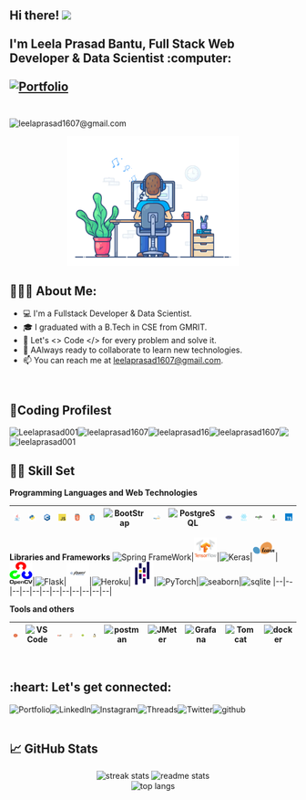 <h2 align="left">
 <abc>
  <br>Hi there! <img src="https://user-images.githubusercontent.com/42378118/110234147-e3259600-7f4e-11eb-95be-0c4047144dea.gif" width="30"><br>
  <br> I'm Leela Prasad Bantu, Full Stack Web Developer & Data Scientist :computer:<br>
  <br>  <a href="https://leelaprasadbantu.vercel.app/" target="_blank"><img alt="Portfolio" src="https://img.shields.io/badge/portfolio-%23ff6347.svg?&style=for-the-badge&logo=About.me&logoColor=white" height="30px"/></a>  <br>
  <br>
 </abc>
</h2> 

<p align="left"> <img src="https://komarev.com/ghpvc/?username=Leelaprasad001&label=Profile%20views&color=0e75b6&style=flat" alt="leelaprasad1607@gmail.com" /> </p>

<div align="center"  width="50">

<img src="https://raw.githubusercontent.com/Leelaprasad001/Leelaprasad001/main/images/dev-working_rounded.gif" href="https://github.com/sLeelaprasad001" alt="CoDiNg RocKs"  width="60%"/><br> 



</div>

<div align = "left">
   <h2 align="left">👨🏻‍💻 About Me:</h2>
   
   - 💻 I'm a Fullstack Developer & Data Scientist.
   - 🎓 I graduated with a B.Tech in CSE from GMRIT.
   - 🧠 Let's <> Code </> for every problem and solve it.
   - 🚀 AAlways ready to collaborate to learn new technologies.
   - 📫 You can reach me at leelaprasad1607@gmail.com.
   <!--- ⚡ Fun fact:  I sometimes dream in code and wake up with solutions to problems I’ve been working on.-->
   <br>
 <h2 align="left">🚀Coding Profilest </></h2>
 <p>
  <a href="https://leetcode.com/LeelaPrasad001/" target="blank"><img align="left" src="https://img.shields.io/badge/-LeetCode-FFA116?style=for-the-badge&logo=LeetCode&logoColor=black" alt="Leelaprasad001"/></a>
  <a href="https://auth.geeksforgeeks.org/user/leelaprasad1607/practice" target="blank"><img align="left" src="https://img.shields.io/badge/GFG-298D46?style=for-the-badge&logo=geeksforgeeks&logoColor=white"  alt="leelaprasad1607"/></a>
  <a href="https://www.codechef.com/users/leelaprasad16" target="blank"><img align="left" src="https://img.shields.io/badge/-CodeChef-5B4638?style=for-the-badge&logo=CodeChef&logoColor=white" alt="leelaprasad16"/></a>
  <a href="https://www.hackerrank.com/leelaprasad1607?hr_r=1" target="blank"><img align="left" src="https://img.shields.io/badge/-Hackerrank-2EC866?style=for-the-badge&logo=HackerRank&logoColor=white"  alt="leelaprasad1607"/></a>
  <a href="https://stackoverflow.com/users/22236755/leela-prasad-bantu" target="blank"><img align="left" src="https://img.shields.io/badge/Stack_Overflow-FE7A16?style=for-the-badge&logo=stack-overflow&logoColor=white"/></a>
   <a href="https://www.kaggle.com/leelaprasad001" target="blank"><img align="left" src="https://img.shields.io/badge/Kaggle-3793EF?style=for-the-badge&logo=Kaggle&logoColor=white" alt="leelaprasad001"/></a>
   
</p>
   
</div>
 <br> <br>
<div align="left">
<h2 align="left"> 🧑‍💻 Skill Set</h2>
 
**Programming Languages and Web Technologies**

<img title="java" alt="Java" width="40px" src="https://raw.githubusercontent.com/devicons/devicon/master/icons/java/java-original.svg" />|<img title="Python" alt="Python" width="40px" src="https://raw.githubusercontent.com/github/explore/master/topics/python/python.png" />|<img title="C++" alt="C++" width="40px" src="https://raw.githubusercontent.com/devicons/devicon/master/icons/cplusplus/cplusplus-original.svg" />|<img alt="JS" title="JavaScript" width="40px" src="https://raw.githubusercontent.com/github/explore/master/topics/javascript/javascript.png"/>|<img alt="HTML" title="HTML" width="40px" src="https://raw.githubusercontent.com/devicons/devicon/master/icons/html5/html5-original-wordmark.svg"/>|<img alt="CSS" title="CSS" width="40px" src="https://raw.githubusercontent.com/devicons/devicon/master/icons/css3/css3-original-wordmark.svg"/>|<img alt="BootStrap" title="Bootstrap" width="40px" src="https://upload.wikimedia.org/wikipedia/commons/thumb/b/b2/Bootstrap_logo.svg/768px-Bootstrap_logo.svg.png"/>|<img alt="SQl" title="SQL" width="40px" src="https://raw.githubusercontent.com/devicons/devicon/master/icons/mysql/mysql-original-wordmark.svg"/>|<img alt="PostgreSQL" title="PostgreSQL" width="40px" src="https://github.com/user-attachments/assets/f05d4501-79a1-44aa-9944-b516e0012a9d"/>|<img alt="php" title="php" width="40px" src="https://raw.githubusercontent.com/devicons/devicon/master/icons/php/php-original.svg"/>|<img alt="react" title="react" width="40px" src="https://raw.githubusercontent.com/devicons/devicon/master/icons/react/react-original-wordmark.svg"/>|<img alt="node" title="node" width="40px" src="https://raw.githubusercontent.com/devicons/devicon/master/icons/nodejs/nodejs-original-wordmark.svg"/>|<img alt="mongodb" title="mongodb" width="40px" src="https://raw.githubusercontent.com/devicons/devicon/master/icons/mongodb/mongodb-original-wordmark.svg"/>|<img alt="typescript" title="typescript" width="40px" src="https://raw.githubusercontent.com/devicons/devicon/master/icons/typescript/typescript-original.svg"/>
|--|--|--|--|--|--|--|--|--|--|--|--|--|--|

**Libraries and Frameworks**
<img title="Spring FrameWork" alt="Spring FrameWork" width="40px" src="https://github.com/user-attachments/assets/1f033207-7c9a-4727-82f5-967e501f12cd" />|<img title="TensorFlow" alt="TensorFlow" width="40px" src="https://raw.githubusercontent.com/github/explore/master/topics/tensorflow/tensorflow.png">|<img title="Keras" alt="Keras" width="40px" src="https://upload.wikimedia.org/wikipedia/commons/thumb/a/ae/Keras_logo.svg/240px-Keras_logo.svg.png">|<img title="Scikit-Learn" alt="Scikit Learn" width="40px" src="https://raw.githubusercontent.com/github/explore/master/topics/scikit-learn/scikit-learn.png">|<img title="OpenCV" alt="OpenCV" width="40px" src="https://raw.githubusercontent.com/github/explore/master/topics/opencv/opencv.png">|<img title="Flask" alt="Flask" width="40px" src="https://blog.paperspace.com/content/images/2019/11/flasklogo.jpg"/>|<img title="jQuery" alt="jQuery" width="40px" src="https://raw.githubusercontent.com/github/explore/master/topics/jquery/jquery.png"/>|<img title="Heruko" alt="Heroku" width="40px" src="https://www.vectorlogo.zone/logos/heroku/heroku-icon.svg"/>|<img title="Pandas" alt="Pandas" width="40px" src="https://raw.githubusercontent.com/devicons/devicon/2ae2a900d2f041da66e950e4d48052658d850630/icons/pandas/pandas-original.svg"/>|<img title="PyTorch" alt="PyTorch" width="40px" src="https://www.vectorlogo.zone/logos/pytorch/pytorch-icon.svg"/>|<img title="seaborn" alt="seaborn" width="40px" src="https://seaborn.pydata.org/_images/logo-mark-lightbg.svg"/>|<img title="sqlite" alt="sqlite" width="40px" src="https://www.vectorlogo.zone/logos/sqlite/sqlite-icon.svg"/>
|--|--|--|--|--|--|--|--|--|--|--|--|


**Tools and others**

<img title="Ubuntu" alt="Ubuntu" width="40px" src="https://raw.githubusercontent.com/github/explore/master/topics/ubuntu/ubuntu.png">|<img title="VS Code" alt="VS Code" width="40px" src="https://img.icons8.com/fluent/48/000000/visual-studio-code-2019.png">|<img title="git" alt="git" width="40px" src="https://raw.githubusercontent.com/github/explore/master/topics/git/git.png">|<img title="Jupyter Notebook" alt="Jupyter" width="40px" src="https://raw.githubusercontent.com/github/explore/master/topics/jupyter-notebook/jupyter-notebook.png">|<img title="Android"  alt="Android" width="40px" src="https://raw.githubusercontent.com/devicons/devicon/master/icons/android/android-original-wordmark.svg">|<img title="linux"  alt="linux" width="40px" src="https://raw.githubusercontent.com/devicons/devicon/master/icons/linux/linux-original.svg">|<img title="postman"  alt="postman" width="40px" src="https://github.com/user-attachments/assets/c96e86ed-1bf9-40b6-b18f-647dd6049d57">|<img title="JMeter" alt="JMeter" width="40px" src="https://github.com/Leelaprasad001/Leelaprasad001/assets/76583080/744c74f3-4fac-43ea-a521-d31e938b1f50">|<img title="Grafana" alt="Grafana" width="40px" src="https://github.com/Leelaprasad001/Leelaprasad001/assets/76583080/9bef9975-695c-455f-813e-ba337a45d34e">|<img title="Tomcat" alt="Tomcat" width="40px" src="https://github.com/Leelaprasad001/Leelaprasad001/assets/76583080/374ee0c9-fd9f-4ad4-aa8e-0d3622889823">|<img title="docker" alt="docker" width="40px" src="https://github.com/user-attachments/assets/1e9392d6-b31a-4208-a7b9-858a4ff0d3f5"/>
|--|--|--|--|--|--|--|--|--|--|--|
<br>

</div>

<h2 align="left">:heart: Let's get connected:</h2>

<p>
 <a href="https://leelaprasadbantu.vercel.app/" target="_blank"><img align="left" alt="Portfolio" src="https://img.shields.io/badge/portfolio-%23ff6347.svg?&style=for-the-badge&logo=About.me&logoColor=white"/></a> 
 <a href="https://www.linkedin.com/in/leela-prasad-bantu-73362824a/" target="_blank"><img align="left" alt="LinkedIn" src="https://img.shields.io/badge/linkedin-%230077B5.svg?&style=for-the-badge&logo=linkedin&logoColor=white" /></a> 
  <a href="https://www.instagram.com/leelaprasad_bantu/" target="_blank"><img align="left" alt="Instagram" src="https://img.shields.io/badge/Instagram-E4405F?style=for-the-badge&logo=instagram&logoColor=white" /></a>
 <a href="https://www.threads.net/@leelaprasad_bantu" target="_blank"><img align="left" alt="Threads" src="https://img.shields.io/badge/Threads-000000?style=for-the-badge&logo=Threads&logoColor=white" /></a>    
 <a href="https://twitter.com/LeelaPrasad01?t=V_KgOynxcuguFrDOWHrL4Q&s=08" target="_blank"><img align="left" alt="Twitter" src="https://img.shields.io/badge/X (Twitter)-000000?style=for-the-badge&logo=x&logoColor=white" /></a>    
 <a href="https://github.com/Leelaprasad001" target="_blank"><img align="left" src=https://img.shields.io/badge/github-%2324292e.svg?&style=for-the-badge&logo=github&logoColor=white alt=github style="margin-bottom: 5px" /></a>
</p>

<br><br>
<div align="center" >
 <h2 align="left">📈 GitHub Stats</h2>
 <div align=center>
  <img src="https://streak-stats.demolab.com/?user=Leelaprasad001&count_private=true&theme=react&border_radius=10" alt="streak stats"/>
  <img src="https://github-readme-stats.vercel.app/api?username=Leelaprasad001&show_icons=true&theme=react&rank_icon=github&border_radius=10" alt="readme stats" /> <br/>
  <img width=300 align="center" src="https://github-readme-stats.vercel.app/api/top-langs/?username=Leelaprasad001&hide=HTML&langs_count=8&layout=compact&theme=react&border_radius=10&size_weight=0.5&count_weight=0.5&exclude_repo=github-readme-stats" alt="top langs" />
</div>

 <!--<img  src="https://github-readme-stats.vercel.app/api/top-langs?username=Leelaprasad001&show_icons=true&locale=en&layout=compact" /><br><br>
 <img  src="https://github-readme-stats.vercel.app/api?username=Leelaprasad001&show_icons=true&count_private=true"/> <br>-->

<br/>  
 <!--
<hr></hr>

**Code Cycle**<br>

<img src="https://raw.githubusercontent.com/Tarikul-Islam-Anik/Animated-Fluent-Emojis/master/Emojis/Smilies/Face%20with%20Spiral%20Eyes.png" width="10%" alt="Broken system!"/>
&nbsp;&nbsp;&nbsp;&nbsp;&nbsp;
<img src="https://raw.githubusercontent.com/Tarikul-Islam-Anik/Animated-Fluent-Emojis/master/Emojis/Smilies/Relieved%20Face.png" width="10%" alt="It's working!"/>
&nbsp;&nbsp;&nbsp;&nbsp;&nbsp;
<img src="https://raw.githubusercontent.com/Tarikul-Islam-Anik/Animated-Fluent-Emojis/master/Emojis/Smilies/Astonished%20Face.png" width="10%" alt="It's working but you don't know how!"/><br>

-->

</div>
